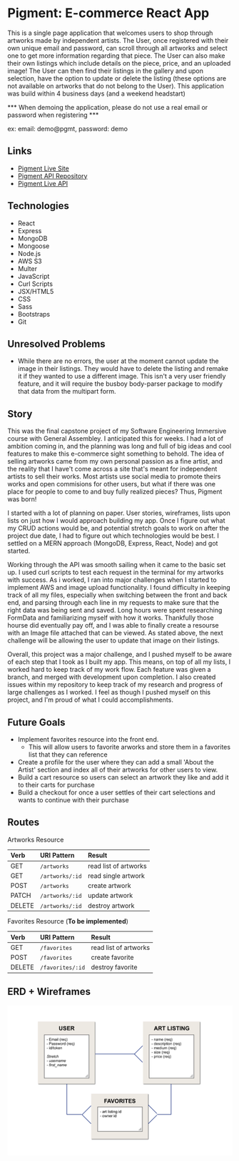 # Pigment: E-commerce React App

This is a single page application that welcomes users to shop through artworks made by independent artists. The User, once registered with their own unique email and password, can scroll through all artworks and select one to get more information regarding that piece. The User can also make their own listings which include details on the piece, price, and an uploaded image! The User can then find their listings in the gallery and upon selection, have the option to update or delete the listing (these options are not available on artworks that do not belong to the User). This application was build within 4 business days (and a weekend headstart)

*** When demoing the application, please do not use a real email or password when registering ***

ex: email: demo@pgmt, password: demo

## Links
- [Pigment Live Site](https://sangelici.github.io/pigment-react-client/)
- [Pigment API Repository](https://github.com/sangelici/pigment-api)
- [Pigment Live API](https://pure-thicket-58776.herokuapp.com/artworks/)

## Technologies
- React
- Express
- MongoDB
- Mongoose
- Node.js
- AWS S3
- Multer
- JavaScript
- Curl Scripts
- JSX/HTML5
- CSS
- Sass
- Bootstraps
- Git

## Unresolved Problems
- While there are no errors, the user at the moment cannot update the image in their listings. They would have to delete the listing and remake it if they wanted to use a different image. This isn't a very user friendly feature, and it will require the busboy body-parser package to modify that data from the multipart form.

## Story

This was the final capstone project of my Software Engineering Immersive course with General Assembley. I anticipated this for weeks. I had a lot of ambition coming in, and the planning was long and full of big ideas and cool features to make this e-commerce sight something to behold. The idea of selling artworks came from my own personal passion as a fine artist, and the reality that I have't come across a site that's meant for independent artists to sell their works. Most artists use social media to promote theirs works and open commisions for other users, but what if there was one place for people to come to and buy fully realized pieces? Thus, Pigment was born!

I started with a lot of planning on paper. User stories, wireframes, lists upon lists on just how I would approach building my app. Once I figure out what my CRUD actions would be, and potential stretch goals to work on after the project due date, I had to figure out which technologies would be best. I settled on a MERN approach (MongoDB, Express, React, Node) and got started.

Working through the API was smooth sailing when it came to the basic set up. I used curl scripts to test each request in the terminal for my artworks with success. As i worked, I ran into major challenges when I started to implement AWS and image upload functionality. I found difficulty in keeping track of all my files, especially when switching between the front and back end, and parsing through each line in my requests to make sure that the right data was being sent and saved. Long hours were spent researching FormData and familiarizing myself with how it works. Thankfully those hourse did eventually pay off, and I was able to finally create a resourse with an Image file attached that can be viewed. As stated above, the next challenge will be allowing the user to update that image on their listings.

Overall, this project was a major challenge, and I pushed myself to be aware of each step that I took as I built my app. This means, on top of all my lists, I worked hard to keep track of my work flow. Each feature was given a branch, and merged with development upon completion. I also created issues within my repository to keep track of my research and progress of large challenges as I worked. I feel as though I pushed myself on this project, and I'm proud of what I could accomplishments.

## Future Goals
- Implement favorites resource into the front end.
  - This will allow users to favorite arworks and store them in a favorites list that they can reference
- Create a profile for the user where they can add a small 'About the Artist' section and index all of their artworks for other users to view.
- Build a cart resource so users can select an artwork they like and add it to their carts for purchase
- Build a checkout for once a user settles of their cart selections and wants to continue with their purchase

## Routes
Artworks Resource

| Verb   | URI Pattern  | Result |
|:-------|:-------------|:------------------|
| GET    | `/artworks`     | read list of artworks |
| GET    | `/artworks/:id` | read single artwork  |
| POST   | `/artworks`     | create artwork       |
| PATCH  | `/artworks/:id` | update artwork       |
| DELETE | `/artworks/:id` | destroy artwork      |

Favorites Resource (**To be implemented**)

| Verb   | URI Pattern  | Result |
|:-------|:-------------|:------------------|
| GET    | `/favorites`     | read list of artworks |
| POST   | `/favorites`     | create favorite       |
| DELETE | `/favorites/:id` | destroy favorite      |


## ERD + Wireframes
<img src="erd.png"
     alt="Pigment API Entity Relationship Diagram"
     style="float: left; margin-right: 10px;" />
